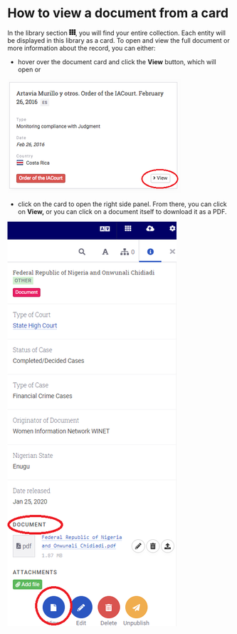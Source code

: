 # How to view a document from a card

In the library section ![](images/image_0.png), you will find your entire collection. Each entity will be displayed in this library as a card. To open and view the full document or more information about the record, you can either:

- hover over the document card and click the **View** button, which will open or

![](images/image_44.png)

- click on the card to open the right side panel. From there, you can click on **View,** or you can click on a document itself to download it as a PDF.

![](images/image_45.png)
